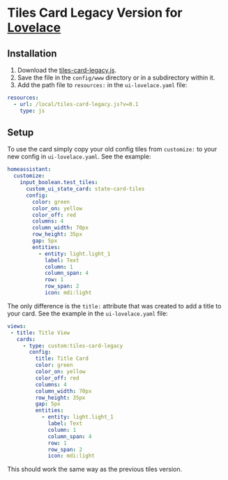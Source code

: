 # Tiles Card Legacy Version for [Lovelace](https://www.home-assistant.io/lovelace/)

## Installation
1. Download the [tiles-card-legacy.js](https://github.com/rodrigofragadf/lovelace-cards/raw/master/tiles-card-legacy/tiles-card-legacy.js).
2. Save the file in the `config/www` directory or in a subdirectory within it.
3. Add the path file to `resources:` in the `ui-lovelace.yaml` file:

```yaml
resources:
  - url: /local/tiles-card-legacy.js?v=0.1
    type: js
```
## Setup
To use the card simply copy your old config tiles from `customize:` to your new config in `ui-lovelace.yaml`. See the example:

```yaml
homeassistant:
  customize:
    input_boolean.test_tiles:
      custom_ui_state_card: state-card-tiles
      config:
        color: green
        color_on: yellow
        color_off: red
        columns: 4
        column_width: 70px
        row_height: 35px
        gap: 5px
        entities:
          - entity: light.light_1
            label: Text
            column: 1
            column_span: 4
            row: 1
            row_span: 2
            icon: mdi:light
 ```

The only difference is the `title:` attribute that was created to add a title to your card. See the example in the `ui-lovelace.yaml` file:

 ```yaml
views:
  - title: Title View
    cards:
      - type: custom:tiles-card-legacy
        config:
          title: Title Card
          color: green
          color_on: yellow
          color_off: red
          columns: 4
          column_width: 70px
          row_height: 35px
          gap: 5px
          entities:
            - entity: light.light_1
              label: Text
              column: 1
              column_span: 4
              row: 1
              row_span: 2
              icon: mdi:light
 ```

This should work the same way as the previous tiles version.